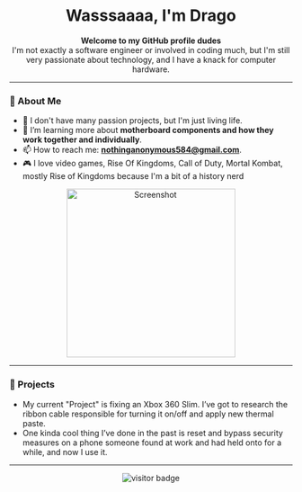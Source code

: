 <h1 align="center">Wasssaaaa, I'm Drago </h1>

<p align="center">
  <b> Welcome to my GitHub profile dudes </b> <br>
  I'm not exactly a software engineer or involved in coding much, but I'm still very passionate about technology, and I have a knack for computer hardware.
</p>

---

### 🌟 About Me

- 🔭 I don't have many passion projects, but I'm just living life.
- 🌱 I’m learning more about **motherboard components and how they work together and individually**.
- 📫 How to reach me: **nothinganonymous584@gmail.com**.
- 🎮 I love video games, Rise Of Kingdoms, Call of Duty, Mortal Kombat, mostly Rise of Kingdoms because I'm a bit of a history nerd

<p align="center">
  <a href='https://postimg.cc/hzGtcj9S' target='_blank'>
    <img src='https://i.postimg.cc/hzGtcj9S/Screenshot-20240928-205357.png' alt='Screenshot' width='300' />
  </a>
</p>

---

### 📂 Projects

- My current "Project" is fixing an Xbox 360 Slim. I’ve got to research the ribbon cable responsible for turning it on/off and apply new thermal paste.
- One kinda cool thing I’ve done in the past is reset and bypass security measures on a phone someone found at work and had held onto for a while, and now I use it.

---

<p align="center">
  <img src="https://visitor-badge.glitch.me/badge?page_id=Dragovin.visitor-badge" alt="visitor badge"/>
</p>
